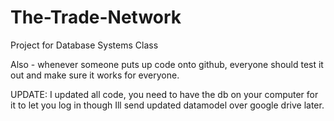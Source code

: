 The-Trade-Network
=================

Project for Database Systems Class


Also - whenever someone puts up code onto github, everyone should test it out and make sure it works for everyone.



UPDATE: I updated all code, you need to have the db on your computer for it to let you log in though
Ill send updated datamodel over google drive later.
